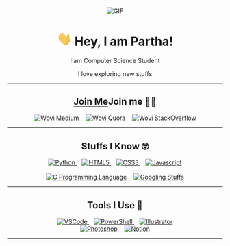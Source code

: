 <div align="center">

<img align="center" alt="GIF" height="250px" src="https://media.giphy.com/media/bcKmIWkUMCjVm/giphy.gif" />

# <img src="wave.gif" width="35px"> Hey, I am Partha!

I am Computer Science Student

I love exploring new stuffs

---

## [Join Me](https://github.com/pandao/editor.md "Join Me")Join me 🐱‍💻

<div>
  <a href="https://medium.com/@wovicodes">
    <img alt="Wovi Medium" width="24px" src="https://simpleicons.org/icons/medium.svg" /> 
  </a>&nbsp;&nbsp;
  <a href="https://www.quora.com/profile/Wovi">
    <img alt="Wovi Quora" width="24px" src="https://simpleicons.org/icons/quora.svg" />
  </a>&nbsp;&nbsp;
  <a href="https://stackoverflow.com/users/14272620/wovi-codes">
    <img alt="Wovi StackOverflow" width="24px" src="https://simpleicons.org/icons/stackoverflow.svg" />
  </a>
</div>

---

## Stuffs I Know 🤓

<div>
  <a href="https://www.python.org/">
    <img alt="Python" width="24px" src="https://simpleicons.org/icons/python.svg" /> 
  </a>&nbsp;&nbsp;
  <a href="https://en.wikipedia.org/wiki/HTML5">
    <img alt="HTML5" width="24px" src="https://simpleicons.org/icons/html5.svg" />
  </a>&nbsp;&nbsp;
  <a href="https://en.wikipedia.org/wiki/CSS">
    <img alt="CSS3" width="24px" src="https://simpleicons.org/icons/css3.svg" />
  </a>&nbsp;&nbsp;
  <a href="https://en.wikipedia.org/wiki/JavaScript">
    <img alt="Javascript" width="24px" src="https://simpleicons.org/icons/javascript.svg" />
  </a>
  <br />
  <br />
  <a href="https://en.wikipedia.org/wiki/C_(programming_language)">
    <img alt="C Programming Language" width="24px" src="https://simpleicons.org/icons/c.svg" />
  </a>&nbsp;&nbsp;
  <a href="https://www.google.com/">
    <img alt="Googling Stuffs" width="24px" src="https://simpleicons.org/icons/google.svg" />
  </a>
</div>

---

## Tools I Use 🧰

<div>
  <a href="https://code.visualstudio.com/">
    <img alt="VSCode" src="https://img.shields.io/badge/Editor-VSCode-blue?logoColor=white&logo=visual%20studio%20code" /> 
  </a>&nbsp;&nbsp;
  <a href="https://docs.microsoft.com/en-us/powershell/scripting/overview?view=powershell-7">
    <img alt="PowerShell" src="https://img.shields.io/badge/Terminal-PowerShell-green?logoColor=white&logo=powershell" /> 
  </a>&nbsp;&nbsp;
  <a href="https://www.adobe.com/in/products/illustrator.html">
    <img alt="Illustrator" src="https://img.shields.io/badge/Graphics-Illustrator-yellow?logoColor=white&logo=adobe%20illustrator" /> 
  </a>
  <br />
  <a href="https://www.adobe.com/in/products/photoshop.html">
    <img alt="Photoshop" src="https://img.shields.io/badge/Graphics-Photoshop-yellow?logoColor=white&logo=adobe%20photoshop" /> 
  </a>&nbsp;&nbsp;
  <a href="https://www.notion.so/">
    <img alt="Notion" src="https://img.shields.io/badge/Note-Notion-blueviolet?logoColor=white&logo=notion" /> 
  </a>
  
</div>

---

</div>
